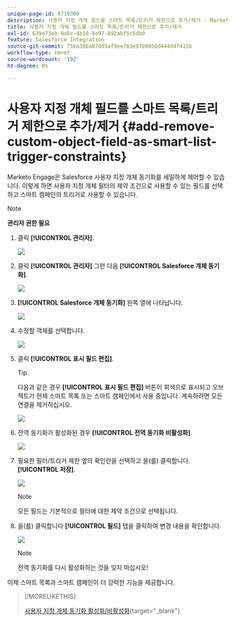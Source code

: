 ```yaml
---
unique-page-id: 4719300
description: 사용자 지정 개체 필드를 스마트 목록/트리거 제한으로 추가/제거 - Marketo 문서 - 제품 설명서
title: 사용자 지정 개체 필드를 스마트 목록/트리거 제한으로 추가/제거
exl-id: 639e73eb-9a8c-4b10-8e97-892abf5c5db0
feature: Salesforce Integration
source-git-commit: 756a38ba87dd5af9ee783e9709056d444d4f415b
workflow-type: tm+mt
source-wordcount: '192'
ht-degree: 0%

---
```


# 사용자 지정 개체 필드를 스마트 목록/트리거 제한으로 추가/제거 {#add-remove-custom-object-field-as-smart-list-trigger-constraints}

Marketo Engage은 Salesforce 사용자 지정 개체 동기화를 세밀하게 제어할 수 있습니다. 이렇게 하면 사용자 지정 개체 필터의 제약 조건으로 사용할 수 있는 필드를 선택하고 스마트 캠페인의 트리거로 사용할 수 있습니다.

>[!NOTE]
>
>**관리자 권한 필요**

1. 클릭 **[!UICONTROL 관리자]**.

   ![](assets/image2014-12-10-13-3a9-3a47.png)

1. 클릭 **[!UICONTROL 관리자]** 그런 다음 **[!UICONTROL Salesforce 개체 동기화]**.

   ![](assets/image2015-12-11-15-3a11-3a41.png)

1. **[!UICONTROL Salesforce 개체 동기화]** 왼쪽 열에 나타납니다.

   ![](assets/image2015-12-11-15-3a15-3a15.png)

1. 수정할 객체를 선택합니다.

   ![](assets/image2014-12-10-13-3a10-3a11.png)

1. 클릭 **[!UICONTROL 표시 필드 편집]**.

   >[!TIP]
   >
   >다음과 같은 경우 **[!UICONTROL 표시 필드 편집]** 버튼이 회색으로 표시되고 오브젝트가 현재 스마트 목록 또는 스마트 캠페인에서 사용 중입니다. 계속하려면 모든 연결을 제거하십시오.

   ![](assets/image2014-12-10-13-3a10-3a25.png)

1. 전역 동기화가 활성화된 경우 **[!UICONTROL 전역 동기화 비활성화]**.

   ![](assets/image2014-12-10-13-3a10-3a36.png)

1. 필요한 필터/트리거 제한 옆의 확인란을 선택하고 을(를) 클릭합니다. **[!UICONTROL 저장]**.

   ![](assets/image2014-12-10-13-3a10-3a47.png)

   >[!NOTE]
   >
   >모든 필드는 기본적으로 필터에 대한 제약 조건으로 선택됩니다.

1. 을(를) 클릭합니다 **[!UICONTROL 필드]** 탭을 클릭하여 변경 내용을 확인합니다.

   ![](assets/image2014-12-10-13-3a10-3a56.png)

   >[!NOTE]
   >
   >전역 동기화를 다시 활성화하는 것을 잊지 마십시오!

이제 스마트 목록과 스마트 캠페인이 더 강력한 기능을 제공합니다.

>[!MORELIKETHIS]
>
>[사용자 지정 개체 동기화 활성화/비활성화](/help/marketo/product-docs/crm-sync/salesforce-sync/setup/optional-steps/enable-disable-custom-object-sync.md){target="_blank"}
